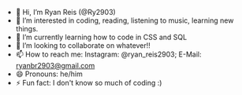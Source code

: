 - 👋 Hi, I’m Ryan Reis (@Ry2903)
- 👀 I’m interested in coding, reading, listening to music, learning new things.
- 🌱 I’m currently learning how to code in CSS and SQL
- 💞️ I’m looking to collaborate on whatever!!
- 📫 How to reach me: Instagram: @ryan_reis2903; E-Mail: ryanbr2903@gmail.com
- 😄 Pronouns: he/him
- ⚡ Fun fact: I don't know so much of coding :)

<!---
Ry2903/Ry2903 is a ✨ special ✨ repository because its `README.md` (this file) appears on your GitHub profile.
You can click the Preview link to take a look at your changes.
--->
